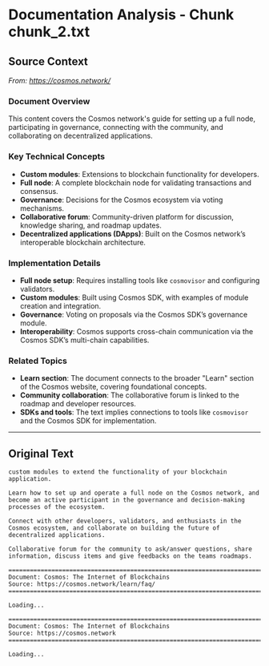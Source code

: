 # Documentation Analysis - Chunk chunk_2.txt

## Source Context
*From: https://cosmos.network/*

### Document Overview  
This content covers the Cosmos network's guide for setting up a full node, participating in governance, connecting with the community, and collaborating on decentralized applications.  

### Key Technical Concepts  
- **Custom modules**: Extensions to blockchain functionality for developers.  
- **Full node**: A complete blockchain node for validating transactions and consensus.  
- **Governance**: Decisions for the Cosmos ecosystem via voting mechanisms.  
- **Collaborative forum**: Community-driven platform for discussion, knowledge sharing, and roadmap updates.  
- **Decentralized applications (DApps)**: Built on the Cosmos network’s interoperable blockchain architecture.  

### Implementation Details  
- **Full node setup**: Requires installing tools like `cosmovisor` and configuring validators.  
- **Custom modules**: Built using Cosmos SDK, with examples of module creation and integration.  
- **Governance**: Voting on proposals via the Cosmos SDK’s governance module.  
- **Interoperability**: Cosmos supports cross-chain communication via the Cosmos SDK’s multi-chain capabilities.  

### Related Topics  
- **Learn section**: The document connects to the broader "Learn" section of the Cosmos website, covering foundational concepts.  
- **Community collaboration**: The collaborative forum is linked to the roadmap and developer resources.  
- **SDKs and tools**: The text implies connections to tools like `cosmovisor` and the Cosmos SDK for implementation.

---

## Original Text
```
custom modules to extend the functionality of your blockchain application.

Learn how to set up and operate a full node on the Cosmos network, and become an active participant in the governance and decision-making processes of the ecosystem.

Connect with other developers, validators, and enthusiasts in the Cosmos ecosystem, and collaborate on building the future of decentralized applications.

Collaborative forum for the community to ask/answer questions, share information, discuss items and give feedbacks on the teams roadmaps.

================================================================================
Document: Cosmos: The Internet of Blockchains
Source: https://cosmos.network/learn/faq/
================================================================================

Loading...

================================================================================
Document: Cosmos: The Internet of Blockchains
Source: https://cosmos.network
================================================================================

Loading...
```